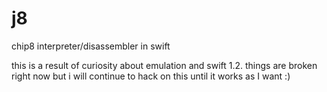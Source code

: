 # j8
chip8 interpreter/disassembler in swift

this is a result of curiosity about emulation and swift 1.2. things are broken right now but i will continue to hack on this until it works as I want :)
